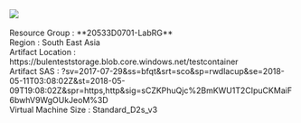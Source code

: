 <a href="https://portal.azure.com/#create/Microsoft.Template/uri/https%3A%2F%2Fraw.githubusercontent.com%2Fbsezgin%2F20533-ImplementingMicrosoftAzureInfrastructureSolutions%2Fmaster%2FAllfiles%2FLabfiles%2FLab07%2FStarter%2FTemplates%2Fazuredeploy.json" target="_blank">
    <img src="https://azuredeploy.net/deploybutton.png"/>
</a>
<br>
<br>
Resource Group : **20533D0701-LabRG**
<br>
Region : South East Asia
<br>
Artifact Location : https://bulenteststorage.blob.core.windows.net/testcontainer
<br>
Artifact SAS : ?sv=2017-07-29&ss=bfqt&srt=sco&sp=rwdlacup&se=2018-05-11T03:08:02Z&st=2018-05-09T19:08:02Z&spr=https,http&sig=sCZKPhuQjc%2BmKWU1T2CIpuCKMaiF6bwhV9WgOUkJeoM%3D
<br>
Virtual Machine Size : Standard_D2s_v3
